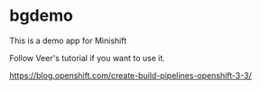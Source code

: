 # bgdemo
This is a demo app for Minishift

Follow Veer's tutorial if you want to use it.

https://blog.openshift.com/create-build-pipelines-openshift-3-3/
